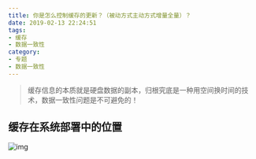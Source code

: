 ```yaml
---
title: 你是怎么控制缓存的更新？（被动方式主动方式增量全量）？
date: 2019-02-13 22:24:51
tags: 
- 缓存
- 数据一致性
category:
- 专题
- 数据一致性
---
```


> 缓存信息的本质就是硬盘数据的副本，归根究底是一种用空间换时间的技术，数据一致性问题是不可避免的！

## 缓存在系统部署中的位置

![img](/images/refresh-policy-1.png)



